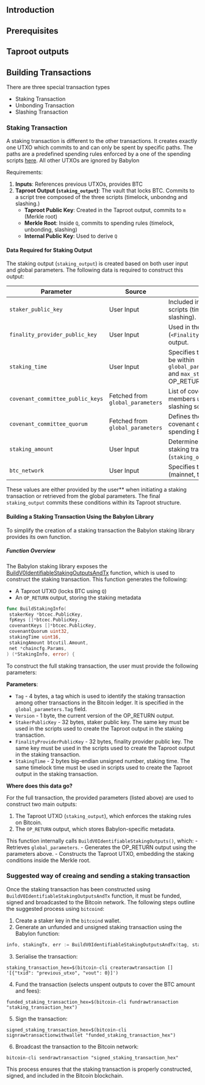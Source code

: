 ## Introduction

## Prerequisites

## Taproot outputs

## Building Transactions

There are three special transaction types

- Staking Transaction
- Unbonding Transaction
- Slashing Transaction

### Staking Transaction

A staking transaction is different to the other transactions. It creates
exactly one UTXO which commits to and can only be spent by specific paths.
The paths are a predefined spending rules enforced by a one of the spending
scripts [here](#spending-scripts). All other UTXOs are ignored by Babylon

Requirements:

1. **Inputs**: References previous UTXOs, provides BTC
2. **Taproot Output (`staking_output`)**: The vault that locks BTC. Commits
    to a script tree composed of the three scripts (timelock, unbondng and slashing.)
    - **Taproot Public Key**: Created in the Taproot output, commits to `m`
        (Merkle root)
    - **Merkle Root**: Inside `Q`, commits to spending rules (timelock,
        unbonding, slashing)
    - **Internal Public Key**: Used to derive `Q`

#### Data Required for Staking Output

The staking output (`staking_output`) is created based on both user input and
global parameters. The following data is required to construct this output:

|**Parameter**|**Source**|**Usage**|
|---|---|---|
|`staker_public_key`|User Input|Included in OP_RETURN and all scripts (timelock, unbonding, slashing).|
|`finality_provider_public_key`|User Input|Used in the slashing script (`<FinalityPk>`) and OP_RETURN output.|
|`staking_time`|User Input|Specifies the lockup duration (must be within `global_parameters.min_staking_time` and `max_staking_time`). Used in OP_RETURN and timelock script.|
|`covenant_committee_public_keys`|Fetched from `global_parameters`|List of covenant committee members used in unbonding and slashing scripts.|
|`covenant_committee_quorum`|Fetched from `global_parameters`|Defines the required threshold of covenant committee signatures for spending BTC.|
|`staking_amount`|User Input|Determines the BTC locked in the staking transaction (`staking_output.value`).|
|`btc_network`|User Input|Specifies the Bitcoin network (mainnet, testnet, regtest).|

These values are either provided by the user** when initiating a staking
transaction or retrieved from the global parameters. The final `staking_output`
commits these conditions within its Taproot structure.

#### Building a Staking Transaction Using the Babylon Library

To simplify the creation of a staking transaction the Babylon staking library provides its own function.

##### Function Overview

The Babylon staking library exposes the
[BuildV0IdentifiableStakingOutputsAndTx](https://github.com/babylonlabs-io/babylon/blob/main/btcstaking/identifiable_staking.go?plain=1#L231)
function, which is used to construct the staking transaction. This function
generates the following:

- A Taproot UTXO (locks BTC using `Q`)
- An `OP_RETURN` output, storing the staking metadata

```go
func BuildStakingInfo(
 stakerKey *btcec.PublicKey,
 fpKeys []*btcec.PublicKey,
 covenantKeys []*btcec.PublicKey,
 covenantQuorum uint32,
 stakingTime uint16,
 stakingAmount btcutil.Amount,
 net *chaincfg.Params,
) (*StakingInfo, error) {
```

To construct the full staking transaction, the user must provide the following
parameters:

**Parameters**:

- `Tag` - 4 bytes, a tag which is used to identify the staking transaction
    among other transactions in the Bitcoin ledger. It is specified in the
    `global_parameters.Tag` field.
- `Version` - 1 byte, the current version of the OP_RETURN output.
- `StakerPublicKey` - 32 bytes, staker public key. The same key must be used
    in the scripts used to create the Taproot output in the staking transaction.
- `FinalityProviderPublicKey` - 32 bytes, finality provider public key. The
    same key must be used in the scripts used to create the Taproot output in
    the staking transaction.
- `StakingTime` - 2 bytes big-endian unsigned number, staking time. The same
    timelock time must be used in scripts used to create the Taproot output in
    the staking transaction.

**Where does this data go?**

For the full transaction, the provided parameters (listed above) are used to
construct two main outputs:

1. The Taproot UTXO (`staking_output`), which enforces the staking rules on
    Bitcoin.
2. The `OP_RETURN` output, which stores Babylon-specific metadata.

This function internally calls `BuildV0IdentifiableStakingOutputs()`, which:
    - Retrieves `global_parameters`.
    - Generates the OP_RETURN output using the parameters above.
    - Constructs the Taproot UTXO, embedding the staking conditions inside the
        Merkle root.

### Suggested way of creaing and sending a staking transaction

Once the staking transaction has been constructed using
`BuildV0IdentifiableStakingOutputsAndTx` function, it must be funded,
signed and broadcasted to the Bitcoin network. The following steps outline
the suggested process using `bitcoind`:

1. Create a staker key in the `bitcoind` wallet.
2. Generate an unfunded and unsigned staking transaction using the Babylon function:

``` go
info, stakingTx, err := BuildV0IdentifiableStakingOutputsAndTx(tag, stakerKey, fpKey, covenantKeys, covenantQuorum, stakingTime, stakingAmount, net)

```

3. Serialise the transaction:

```shell
staking_transaction_hex=$(bitcoin-cli createrawtransaction [] '[{"txid": "previous_utxo", "vout": 0}]')
```

4. Fund the transaction (selects unspent outputs to cover the BTC amount
    and fees):

```shell
funded_staking_transaction_hex=$(bitcoin-cli fundrawtransaction "staking_transaction_hex")
```

5. Sign the transaction:

```shell
signed_staking_transaction_hex=$(bitcoin-cli signrawtransactionwithwallet "funded_staking_transaction_hex")

```

6. Broadcast the transaction to the Bitcoin network:

```shell
bitcoin-cli sendrawtransaction "signed_staking_transaction_hex"

```

This process ensures that the staking transaction is properly constructed,
signed, and included in the Bitcoin blockchain.
